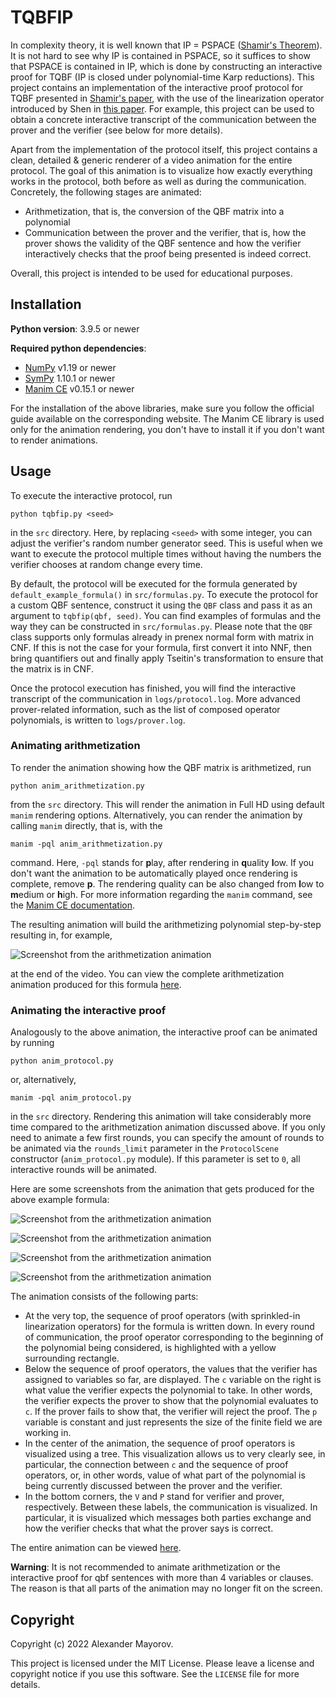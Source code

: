 # TQBFIP

In complexity theory, it is well known that IP = PSPACE ([Shamir's Theorem](https://dl.acm.org/doi/10.1145/146585.146609)). It is not hard to see why IP is contained in PSPACE, so it suffices to show that PSPACE is contained in IP, which is done by constructing an interactive proof for TQBF (IP is closed under polynomial-time Karp reductions). This project contains an implementation of the interactive proof protocol for TQBF presented in [Shamir's paper](https://dl.acm.org/doi/10.1145/146585.146609), with the use of the linearization operator introduced by Shen in [this paper](https://dl.acm.org/doi/10.1145/146585.146613). For example, this project can be used to obtain a concrete interactive transcript of the communication between the prover and the verifier (see below for more details).

Apart from the implementation of the protocol itself, this project contains a clean, detailed & generic renderer of a video animation for the entire protocol. The goal of this animation is to visualize how exactly everything works in the protocol, both before as well as during the communication. Concretely, the following stages are animated:

* Arithmetization, that is, the conversion of the QBF matrix into a polynomial
* Communication between the prover and the verifier, that is, how the prover shows the validity of the QBF sentence and how the verifier interactively checks that the proof being presented is indeed correct.

Overall, this project is intended to be used for educational purposes.

## Installation

**Python version**: 3.9.5 or newer

**Required python dependencies**:

* [NumPy](https://numpy.org/) v1.19 or newer
* [SymPy](https://www.sympy.org/) 1.10.1 or newer
* [Manim CE](https://www.manim.community/) v0.15.1 or newer

For the installation of the above libraries, make sure you follow the official guide available on the corresponding website. The Manim CE library is used only for the animation rendering, you don't have to install it if you don't want to render animations.

## Usage

To execute the interactive protocol, run

```shell
python tqbfip.py <seed>
```

in the `src` directory. Here, by replacing `<seed>` with some integer, you can adjust the verifier's random number generator seed. This is useful when we want to execute the protocol multiple times without having the numbers the verifier chooses at random change every time.

By default, the protocol will be executed for the formula generated by `default_example_formula()` in `src/formulas.py`. To execute the protocol for a custom QBF sentence, construct it using the `QBF` class and pass it as an argument to `tqbfip(qbf, seed)`. You can find examples of formulas and the way they can be constructed in `src/formulas.py`. Please note that the `QBF` class supports only formulas already in prenex normal form with matrix in CNF. If this is not the case for your formula, first convert it into NNF, then bring quantifiers out and finally apply Tseitin's transformation to ensure that the matrix is in CNF.

Once the protocol execution has finished, you will find the interactive transcript of the communication in `logs/protocol.log`. More advanced prover-related information, such as the list of composed operator polynomials, is written to `logs/prover.log`.

### Animating arithmetization

To render the animation showing how the QBF matrix is arithmetized, run

```shell
python anim_arithmetization.py
```

from the `src` directory. This will render the animation in Full HD using default `manim` rendering options. Alternatively, you can render the animation by calling `manim` directly, that is, with the

```shell
manim -pql anim_arithmetization.py
```

command. Here, `-pql` stands for **p**lay, after rendering in **q**uality **l**ow. If you don't want the animation to be automatically played once rendering is complete, remove **p**. The rendering quality can be also changed from **l**ow to **m**edium or **h**igh. For more information regarding the `manim` command, see the [Manim CE documentation](https://docs.manim.community/en/stable/).

The resulting animation will build the arithmetizing polynomial step-by-step resulting in, for example,

![Screenshot from the arithmetization animation](screenshots/arithmetization.jpg)

at the end of the video. You can view the complete arithmetization animation produced for this formula [here](https://youtu.be/ZIR87YmcLME).

### Animating the interactive proof

Analogously to the above animation, the interactive proof can be animated by running

```shell
python anim_protocol.py
```

or, alternatively,

```shell
manim -pql anim_protocol.py
```

in the `src` directory. Rendering this animation will take considerably more time compared to the arithmetization animation discussed above. If you only need to animate a few first rounds, you can specify the amount of rounds to be animated via the `rounds_limit` parameter in the `ProtocolScene` constructor (`anim_protocol.py` module). If this parameter is set to `0`, all interactive rounds will be animated.

Here are some screenshots from the animation that gets produced for the above example formula:

![Screenshot from the arithmetization animation](screenshots/protocol_01.jpg)

![Screenshot from the arithmetization animation](screenshots/protocol_02.jpg)

![Screenshot from the arithmetization animation](screenshots/protocol_03.jpg)

![Screenshot from the arithmetization animation](screenshots/protocol_04.jpg)

The animation consists of the following parts:

* At the very top, the sequence of proof operators (with sprinkled-in linearization operators) for the formula is written down. In every round of communication, the proof operator corresponding to the beginning of the polynomial being considered, is highlighted with a yellow surrounding rectangle.
* Below the sequence of proof operators, the values that the verifier has assigned to variables so far, are displayed. The `c` variable on the right is what value the verifier expects the polynomial to take. In other words, the verifier expects the prover to show that the polynomial evaluates to `c`. If the prover fails to show that, the verifier will reject the proof. The `p` variable is constant and just represents the size of the finite field we are working in.
* In the center of the animation, the sequence of proof operators is visualized using a tree. This visualization allows us to very clearly see, in particular, the connection between `c` and the sequence of proof operators, or, in other words, value of what part of the polynomial is being currently discussed between the prover and the verifier.
* In the bottom corners, the `V` and `P` stand for verifier and prover, respectively. Between these labels, the communication is visualized. In particular, it is visualized which messages both parties exchange and how the verifier checks that what the prover says is correct.

The entire animation can be viewed [here](https://youtu.be/YbnZld9wjMM).

**Warning**: It is not recommended to animate arithmetization or the interactive proof for qbf sentences with more than 4 variables or clauses. The reason is that all parts of the animation may no longer fit on the screen.

## Copyright

Copyright (c) 2022 Alexander Mayorov.

This project is licensed under the MIT License. Please leave a license and copyright notice if you use this software. See the `LICENSE` file for more details.
